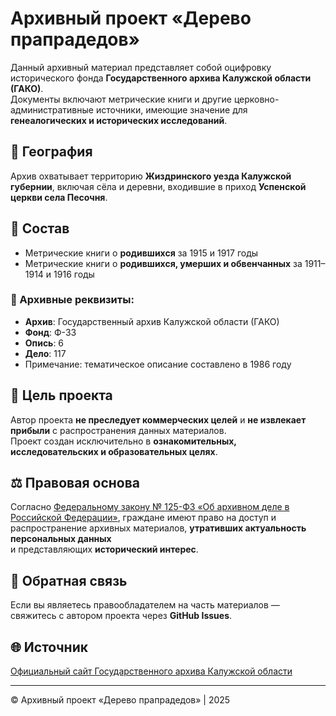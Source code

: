 # Архивный проект «Дерево прапрадедов»

Данный архивный материал представляет собой оцифровку исторического фонда **Государственного архива Калужской области (ГАКО)**.  
Документы включают метрические книги и другие церковно-административные источники, имеющие значение для **генеалогических и исторических исследований**.

## 📍 География

Архив охватывает территорию **Жиздринского уезда Калужской губернии**, включая сёла и деревни, входившие в приход **Успенской церкви села Песочня**.

## 📘 Состав

- Метрические книги о **родившихся** за 1915 и 1917 годы  
- Метрические книги о **родившихся, умерших и обвенчанных** за 1911–1914 и 1916 годы

### 📂 Архивные реквизиты:

- **Архив**: Государственный архив Калужской области (ГАКО)  
- **Фонд**: Ф-33  
- **Опись**: 6  
- **Дело**: 117  
- Примечание: тематическое описание составлено в 1986 году

## 🎯 Цель проекта

Автор проекта **не преследует коммерческих целей** и **не извлекает прибыли** с распространения данных материалов.  
Проект создан исключительно в **ознакомительных, исследовательских и образовательных целях**.

## ⚖️ Правовая основа

Согласно [Федеральному закону № 125-ФЗ «Об архивном деле в Российской Федерации»](http://pravo.gov.ru/proxy/ips/?docbody=&nd=102084700&intelsearch=125-%D4%C7),
граждане имеют право на доступ и распространение архивных материалов, **утративших актуальность персональных данных**  
и представляющих **исторический интерес**.

## 📨 Обратная связь

Если вы являетесь правообладателем на часть материалов — свяжитесь с автором проекта через **GitHub Issues**.

## 🌐 Источник

[Официальный сайт Государственного архива Калужской области](https://archive.admoblkaluga.ru/)

---

© Архивный проект «Дерево прапрадедов» | 2025
